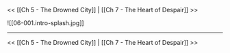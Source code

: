 << [[Ch 5 - The Drowned City]] | [[Ch 7 - The Heart of Despair]] >>

![[06-001.intro-splash.jpg]] 



---

<< [[Ch 5 - The Drowned City]] | [[Ch 7 - The Heart of Despair]] >>
